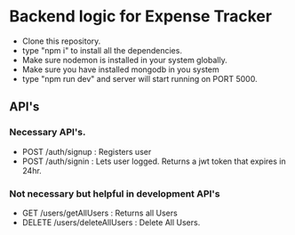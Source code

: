 # Backend logic for Expense Tracker

* Clone this repository.
* type "npm i" to install all the dependencies.
* Make sure nodemon is installed in your system globally.
* Make sure you have installed mongodb in you system
* type "npm run dev" and server will start running on PORT 5000.

## API's

### Necessary API's.
* POST /auth/signup : Registers user
* POST /auth/signin : Lets user logged. Returns a jwt token that expires in 24hr.

### Not necessary but helpful in development API's
* GET /users/getAllUsers : Returns all Users
* DELETE /users/deleteAllUsers : Delete All Users.
